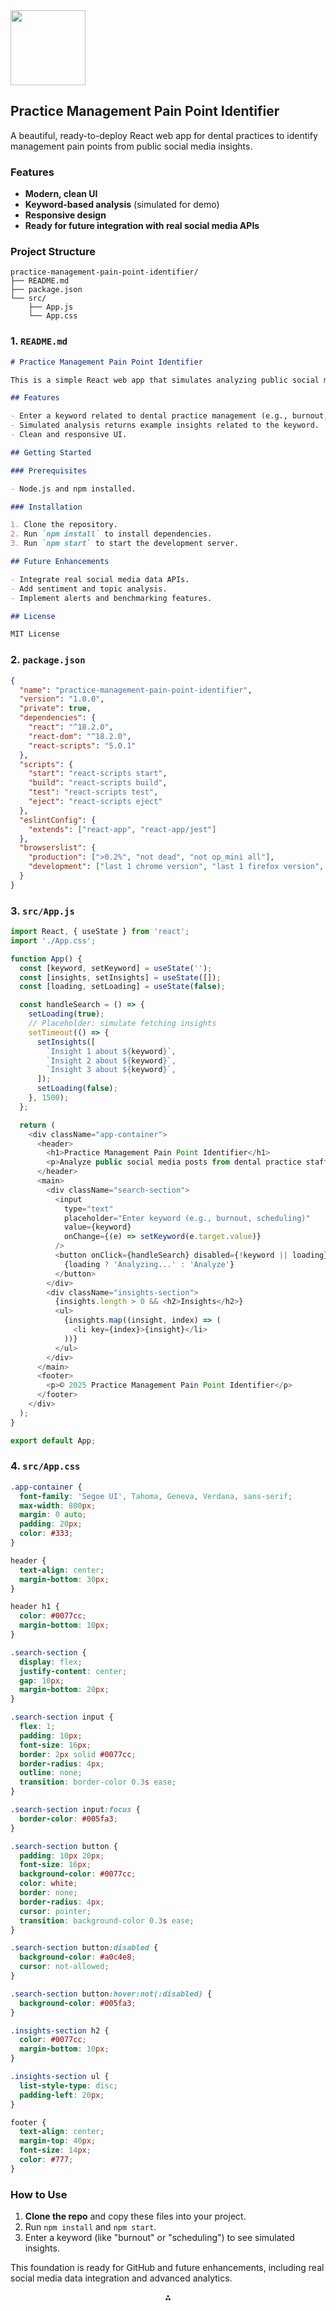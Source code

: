 <img src="https://r2cdn.perplexity.ai/pplx-full-logo-primary-dark%402x.png" class="logo" width="120"/>

## Practice Management Pain Point Identifier

A beautiful, ready-to-deploy React web app for dental practices to identify management pain points from public social media insights.

### Features

- **Modern, clean UI**
- **Keyword-based analysis** (simulated for demo)
- **Responsive design**
- **Ready for future integration with real social media APIs**


### Project Structure

```
practice-management-pain-point-identifier/
├── README.md
├── package.json
└── src/
    ├── App.js
    └── App.css
```


### 1. `README.md`

```markdown
# Practice Management Pain Point Identifier

This is a simple React web app that simulates analyzing public social media posts from dental practice staff to identify pain points in practice management.

## Features

- Enter a keyword related to dental practice management (e.g., burnout, scheduling).
- Simulated analysis returns example insights related to the keyword.
- Clean and responsive UI.

## Getting Started

### Prerequisites

- Node.js and npm installed.

### Installation

1. Clone the repository.
2. Run `npm install` to install dependencies.
3. Run `npm start` to start the development server.

## Future Enhancements

- Integrate real social media data APIs.
- Add sentiment and topic analysis.
- Implement alerts and benchmarking features.

## License

MIT License
```


### 2. `package.json`

```json
{
  "name": "practice-management-pain-point-identifier",
  "version": "1.0.0",
  "private": true,
  "dependencies": {
    "react": "^18.2.0",
    "react-dom": "^18.2.0",
    "react-scripts": "5.0.1"
  },
  "scripts": {
    "start": "react-scripts start",
    "build": "react-scripts build",
    "test": "react-scripts test",
    "eject": "react-scripts eject"
  },
  "eslintConfig": {
    "extends": ["react-app", "react-app/jest"]
  },
  "browserslist": {
    "production": [">0.2%", "not dead", "not op_mini all"],
    "development": ["last 1 chrome version", "last 1 firefox version", "last 1 safari version"]
  }
}
```


### 3. `src/App.js`

```javascript
import React, { useState } from 'react';
import './App.css';

function App() {
  const [keyword, setKeyword] = useState('');
  const [insights, setInsights] = useState([]);
  const [loading, setLoading] = useState(false);

  const handleSearch = () => {
    setLoading(true);
    // Placeholder: simulate fetching insights
    setTimeout(() => {
      setInsights([
        `Insight 1 about ${keyword}`,
        `Insight 2 about ${keyword}`,
        `Insight 3 about ${keyword}`,
      ]);
      setLoading(false);
    }, 1500);
  };

  return (
    <div className="app-container">
      <header>
        <h1>Practice Management Pain Point Identifier</h1>
        <p>Analyze public social media posts from dental practice staff to identify pain points.</p>
      </header>
      <main>
        <div className="search-section">
          <input
            type="text"
            placeholder="Enter keyword (e.g., burnout, scheduling)"
            value={keyword}
            onChange={(e) => setKeyword(e.target.value)}
          />
          <button onClick={handleSearch} disabled={!keyword || loading}>
            {loading ? 'Analyzing...' : 'Analyze'}
          </button>
        </div>
        <div className="insights-section">
          {insights.length > 0 && <h2>Insights</h2>}
          <ul>
            {insights.map((insight, index) => (
              <li key={index}>{insight}</li>
            ))}
          </ul>
        </div>
      </main>
      <footer>
        <p>© 2025 Practice Management Pain Point Identifier</p>
      </footer>
    </div>
  );
}

export default App;
```


### 4. `src/App.css`

```css
.app-container {
  font-family: 'Segoe UI', Tahoma, Geneva, Verdana, sans-serif;
  max-width: 800px;
  margin: 0 auto;
  padding: 20px;
  color: #333;
}

header {
  text-align: center;
  margin-bottom: 30px;
}

header h1 {
  color: #0077cc;
  margin-bottom: 10px;
}

.search-section {
  display: flex;
  justify-content: center;
  gap: 10px;
  margin-bottom: 20px;
}

.search-section input {
  flex: 1;
  padding: 10px;
  font-size: 16px;
  border: 2px solid #0077cc;
  border-radius: 4px;
  outline: none;
  transition: border-color 0.3s ease;
}

.search-section input:focus {
  border-color: #005fa3;
}

.search-section button {
  padding: 10px 20px;
  font-size: 16px;
  background-color: #0077cc;
  color: white;
  border: none;
  border-radius: 4px;
  cursor: pointer;
  transition: background-color 0.3s ease;
}

.search-section button:disabled {
  background-color: #a0c4e8;
  cursor: not-allowed;
}

.search-section button:hover:not(:disabled) {
  background-color: #005fa3;
}

.insights-section h2 {
  color: #0077cc;
  margin-bottom: 10px;
}

.insights-section ul {
  list-style-type: disc;
  padding-left: 20px;
}

footer {
  text-align: center;
  margin-top: 40px;
  font-size: 14px;
  color: #777;
}
```


### How to Use

1. **Clone the repo** and copy these files into your project.
2. Run `npm install` and `npm start`.
3. Enter a keyword (like "burnout" or "scheduling") to see simulated insights.

This foundation is ready for GitHub and future enhancements, including real social media data integration and advanced analytics.

<div style="text-align: center">⁂</div>

